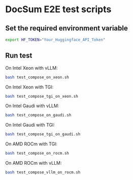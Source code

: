 # DocSum E2E test scripts

## Set the required environment variable

```bash
export HF_TOKEN="Your_Huggingface_API_Token"
```

## Run test

On Intel Xeon with vLLM:

```bash
bash test_compose_on_xeon.sh
```

On Intel Xeon with TGI:

```bash
bash test_compose_tgi_on_xeon.sh
```

On Intel Gaudi with vLLM:

```bash
bash test_compose_on_gaudi.sh
```

On Intel Gaudi with TGI:

```bash
bash test_compose_tgi_on_gaudi.sh
```

On AMD ROCm with TGI:

```bash
bash test_compose_on_rocm.sh
```

On AMD ROCm with vLLM:

```bash
bash test_compose_vllm_on_rocm.sh
```
